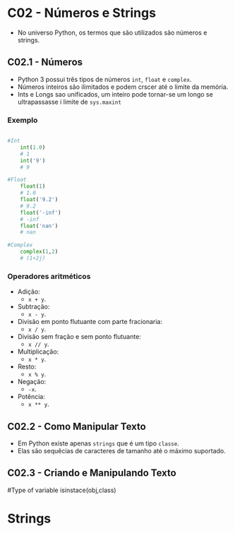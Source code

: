 
# C02 - Números e Strings

- No universo Python, os termos que são utilizados são números e strings.

## C02.1 - Números

- Python 3 possui três tipos de números `int`, `float` e `complex`.
- Números inteiros são ilimitados e podem crscer até o limite da memória.
- Ints e Longs sao unificados, um inteiro pode tornar-se um longo se ultrapassasse i limite de `sys.maxint`
    
### Exemplo
```python

#Int
    int(1.0)
    # 1
    int('9')
    # 9

#Float
    float(1)
    # 1.0
    float('9.2')
    # 9.2
    float('-inf')
    # -inf
    float('nan')
    # nan

#Complex
    complex(1,2)
    # (1+2j)

```

### Operadores aritméticos

- Adição: 
    + `x + y`.
- Subtração: 
    + `x - y`.
- Divisão em ponto flutuante com parte fracionaria:
    + `x / y`.
- Divisão sem fração e sem ponto flutuante:
    + `x // y`.
- Multiplicação:
    + `x * y`.
- Resto:
    + `x % y`.
- Negação:
    + `-x`.
- Potência:
    + `x ** y`.

## C02.2 - Como Manipular Texto

- Em Python existe apenas `strings` que é um tipo `classe`.
- Elas são sequêcias de caracteres de tamanho até o máximo suportado.

## C02.3 - Criando e Manipulando Texto


#Type of variable
isinstace(obj,class)

# Strings




